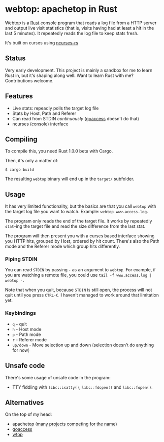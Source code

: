 # webtop: apachetop in Rust

Webtop is a [Rust][rust] console program that reads a log file from a HTTP server and output live
visit statistics (that is, visits having had at least a hit in the last 5 minutes). It repeatedly
reads the log file to keep stats fresh.

It's built on curses using [ncurses-rs][ncurses-rs]

## Status

Very early development. This project is mainly a sandbox for me to learn Rust in, but it's shaping
along well. Want to learn Rust with me? Contributions welcome.

## Features

* Live stats: repeadly polls the target log file
* Stats by Host, Path and Referer
* Can read from STDIN *continuously* ([goaccess][goaccess] doesn't do that)
* ncurses (console) interface

## Compiling

To compile this, you need Rust 1.0.0 beta with Cargo.

Then, it's only a matter of:

    $ cargo build

The resulting `webtop` binary will end up in the `target/` subfolder.

## Usage

It has very limited functionality, but the basics are that you call `webtop` with the target
log file you want to watch. Example: `webtop www.access.log`.

The program only reads the end of the target file. It works by repeatedly `stat`-ing the target
file and read the size difference from the last stat.

The program will then present you with a curses based interface showing you HTTP hits, grouped
by Host, ordered by hit count. There's also the Path mode and the Referer mode which group hits
differently.

### Piping STDIN

You can read `STDIN` by passing `-` as an argument to `webtop`. For example, if you are watching
a remote file, you could use `tail -f www.access.log | webtop -`.

Note that when you quit, because `STDIN` is still open, the process will not quit until you press
`CTRL-C`. I haven't managed to work around that limitation yet.

### Keybindings

* `q` - quit
* `h` - Host mode
* `p` - Path mode
* `r` - Referer mode
* `up/down` - Move selection up and down (selection doesn't do anything for now)

## Unsafe code

There's some usage of unsafe code in the program:

* TTY fiddling with `libc::isatty()`, `libc::fdopen()` and `libc::fopen()`.

## Alternatives

On the top of my head:

* apachetop ([many projects competing for the name](https://duckduckgo.com/?q=apachetop))
* [goaccess][goaccess]
* [wtop][wtop]

[rust]: http://rust-lang.org/
[ncurses-rs]: https://github.com/jeaye/ncurses-rs
[goaccess]: http://goaccess.io/
[wtop]: https://github.com/ClockworkNet/wtop

